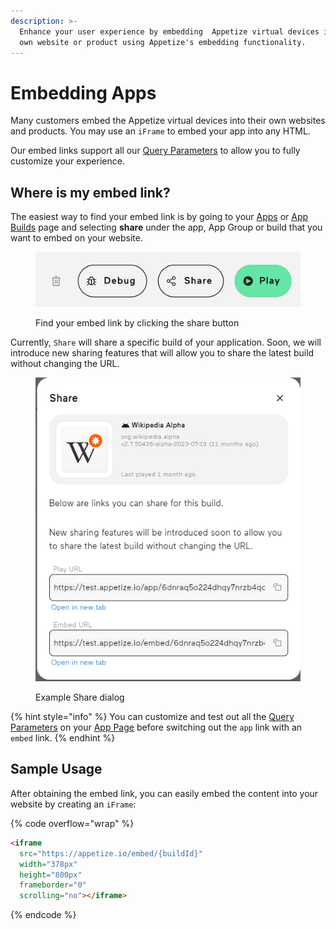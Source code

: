 ```yaml
---
description: >-
  Enhance your user experience by embedding  Appetize virtual devices into your
  own website or product using Appetize's embedding functionality.
---
```


# Embedding Apps

Many customers embed the Appetize virtual devices into their own websites and products. You may use an `iFrame` to embed your app into any HTML.

Our embed links support all our [Query Parameters](../features/query-params-reference.md) to allow you to fully customize your experience.

## Where is my embed link?

The easiest way to find your embed link is by going to your [Apps](https://appetize.io/apps) or [App Builds](listing-apps.md#app-builds-page) page and selecting **share** under the app, App Group or build that you want to embed on your website.

<figure><img src="../.gitbook/assets/image (32).png" alt=""><figcaption><p>Find your embed link by clicking the share button</p></figcaption></figure>

Currently, `Share` will share a specific build of your application. Soon, we will introduce new sharing features that will allow you to share the latest build without changing the URL.

<figure><img src="../.gitbook/assets/image (10).png" alt=""><figcaption><p>Example Share dialog</p></figcaption></figure>

{% hint style="info" %}
You can customize and test out all the [Query Parameters](../features/query-params-reference.md) on your [App Page](running-apps.md) before switching out the `app` link with an `embed` link.
{% endhint %}

## Sample Usage

After obtaining the embed link, you can easily embed the content into your website by creating an `iFrame`:

{% code overflow="wrap" %}
```html
<iframe
  src="https://appetize.io/embed/{buildId}"
  width="378px" 
  height="800px" 
  frameborder="0" 
  scrolling="no"></iframe>
```
{% endcode %}
